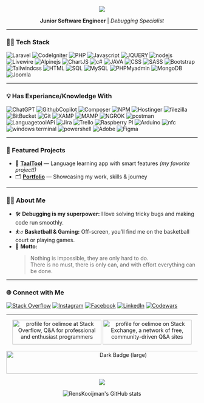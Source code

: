 <!-- Banner Image (customize or replace as you like) -->
<p align="center">
  <img src="https://capsule-render.vercel.app/api?type=rect&color=0:6CB2EB,100:ffffff&height=90&section=header&text=Hi%20there!%20I'm%20Rens%20Kooijman%20👋&fontSize=32&fontAlignY=55&fontColor=20232a" />
</p>

<p align="center">
  <b>Junior Software Engineer</b> | <i>Debugging Specialist</i>
</p>

---

### 🧑‍💻 Tech Stack

<p>
  <img src="https://img.shields.io/badge/Laravel-F72C1F?style=for-the-badge&logo=laravel&logoColor=white" alt="Laravel"/>
  <img src="https://img.shields.io/badge/CodeIgniter-EF4223?style=for-the-badge&logo=codeigniter&logoColor=white" alt="CodeIgniter"/>
  <img src="https://img.shields.io/badge/PHP-777BB4?style=for-the-badge&logo=php&logoColor=white" alt="PHP"/>
  <img src="https://img.shields.io/badge/JavaScript-F7DF1E?style=for-the-badge&logo=javascript&logoColor=black" alt="Javascript"/>
  <img src="https://img.shields.io/badge/jQuery-0769AD?style=for-the-badge&logo=jquery&logoColor=white" alt="JQUERY"/>
  <img src="https://img.shields.io/badge/Node.js-5FA04E.svg?style=for-the-badge&logo=nodedotjs&logoColor=white" alt="nodejs"/>
  <img src="https://img.shields.io/badge/livewire-4e56a6?style=for-the-badge&logo=livewire&logoColor=white" alt="Livewire"/>
  <img src="https://img.shields.io/badge/Alpine%20JS-8BC0D0?style=for-the-badge&logo=alpinedotjs&logoColor=black" alt="Alpinejs"/>
  <img src="https://img.shields.io/badge/Chart%20js-FF6384?style=for-the-badge&logo=chartdotjs&logoColor=white" alt="ChartJS"/>
  <img src="https://custom-icon-badges.demolab.com/badge/C%23-%23239120.svg?logo=cshrp&style=for-the-badge&logoColor=white" alt="c#"/>
  <img src="https://img.shields.io/badge/Java-007396?style=for-the-badge&logo=CoffeeScript&logoColor=white" alt="JAVA"/>
  <img src="https://img.shields.io/badge/CSS3-1572B6?style=for-the-badge&logo=CSS&logoColor=white" alt="CSS"/>
  <img src="https://img.shields.io/badge/SCSS-CC6699?style=for-the-badge&logo=sass&logoColor=white" alt="SASS"/>
  <img src="https://img.shields.io/badge/Bootstrap-7952B3?style=for-the-badge&logo=bootstrap&logoColor=white" alt="Bootstrap"/>
  <img src="https://img.shields.io/badge/tailwindcss-%2338B2AC.svg?style=for-the-badge&logo=tailwind-css&logoColor=white" alt="Tailwindcss"/>
  <img src="https://img.shields.io/badge/HTML5-E34F26?style=for-the-badge&logo=html5&logoColor=white" alt="HTML"/>
  <img src="https://img.shields.io/badge/SQL-336791?style=for-the-badge&logo=postgresql&logoColor=white" alt="SQL"/>
  <img src="https://img.shields.io/badge/mysql-%2300f.svg?style=for-the-badge&logo=mysql&logoColor=white" alt="MySQL"/>
  <img src="https://img.shields.io/badge/phpmyadmin-6C78AF?style=for-the-badge&logo=phpmyadmin&logoColor=white" alt="PHPMyadmin"/>
  <img src="https://img.shields.io/badge/MongoDB-4EA94B?style=for-the-badge&logo=mongodb&logoColor=white" alt="MongoDB"/>
  <img src="https://img.shields.io/badge/joomla-%235091CD.svg?style=for-the-badge&logo=joomla&logoColor=white" alt="Joomla"/>
</p>

---

### 💡 Has Experiance/Knowledge With

<p>
  <img src="https://img.shields.io/badge/chatGPT-74aa9c?style=for-the-badge&logo=openai&logoColor=white" alt="ChatGPT"/>
  <img src="https://img.shields.io/badge/github%20copilot-000000?style=for-the-badge&logo=githubcopilot&logoColor=white" alt="GithubCopilot"/>
  <img src="https://img.shields.io/badge/Composer-885630.svg?style=for-the-badge&logo=Composer&logoColor=white" alt="Composer"/>
  <img src="https://img.shields.io/badge/npm-CB3837.svg?style=for-the-badge&logo=npm&logoColor=white" alt="NPM"/>
  <img src="https://img.shields.io/badge/Hostinger-673DE6?style=for-the-badge&logo=Hostinger&logoColor=white" alt="Hostinger"/>
  <img src="https://img.shields.io/badge/FileZilla-BF0000.svg?style=for-the-badge&logo=FileZilla&logoColor=white" alt="filezilla"/>
  <img src="https://img.shields.io/badge/Bitbucket-0052CC.svg?style=for-the-badge&logo=Bitbucket&logoColor=white" alt="BitBucket"/>
  <img src="https://img.shields.io/badge/github-%23F05033.svg?style=for-the-badge&logo=git&logoColor=white" alt="Git"/>
  <img src="https://img.shields.io/badge/XAMPP-FB7A24.svg?style=for-the-badge&logo=XAMPP&logoColor=white" alt="XAMP"/>
  <img src="https://img.shields.io/badge/MAMP-02749C.svg?style=for-the-badge&logo=MAMP&logoColor=white" alt="MAMP"/>
  <img src="https://img.shields.io/badge/ngrok-1F1E37.svg?style=for-the-badge&logo=ngrok&logoColor=white" alt="NGROK"/>
  <img src="https://img.shields.io/badge/Postman-FF6C37?style=for-the-badge&logo=postman&logoColor=white" alt="postman"/>
  <img src="https://img.shields.io/badge/LanguageTool%20Api-45A1FC.svg?style=for-the-badge&logo=LanguageTool&logoColor=white" alt="LanguagetoolAPi"/>
  <img src="https://img.shields.io/badge/Jira-0052CC?style=for-the-badge&logo=Jira&logoColor=white" alt="Jira"/>
  <img src="https://img.shields.io/badge/Trello-7952B3?style=for-the-badge&logo=Trello&logoColor=white" alt="Trello"/>
  <img src="https://img.shields.io/badge/Raspberry%20Pi-A22846?style=for-the-badge&logo=Raspberry%20Pi&logoColor=white" alt="Raspberry PI"/>
  <img src="https://img.shields.io/badge/Arduino-00979D?style=for-the-badge&logo=Arduino&logoColor=white" alt="Arduino"/>
  <img src="https://img.shields.io/badge/NFC-002E5F.svg?style=for-the-badge&logo=NFC&logoColor=white" alt="nfc"/>
  <img src="https://img.shields.io/badge/windows%20terminal-4D4D4D?style=for-the-badge&logo=windows%20terminal&logoColor=white" alt="windows terminal"/>
  <img src="https://img.shields.io/badge/powershell-5391FE?style=for-the-badge&logo=powershell&logoColor=white" alt="powershell"/>
  <img src="https://img.shields.io/badge/adobe-%23FF0000.svg?style=for-the-badge&logo=Adobe&logoColor=white" alt="Adobe"/>
  <img src="https://img.shields.io/badge/Figma-F24E1E?style=for-the-badge&logo=Figma&logoColor=white" alt="Figma"/>
</p>

---

### 🌟 Featured Projects

- 📝 **[TaalTool](https://github.com/RensKooijman/taaltool)** — Language learning app with smart features *(my favorite project!)*
- 🗂️ **[Portfolio](https://github.com/RensKooijman/eigen-site)** — Showcasing my work, skills & journey

---

### 🧑‍🎤 About Me

- 🛠️ **Debugging is my superpower:** I love solving tricky bugs and making code run smoothly.
- ⛹️‍♂️ **Basketball & Gaming:** Off-screen, you’ll find me on the basketball court or playing games.
- 🏅 **Motto:**  
  > Nothing is impossible, they are only hard to do.  
  > There is no must, there is only can, and with effort everything can be done.

---

### 🌐 Connect with Me

[![Stack Overflow](https://img.shields.io/badge/StackOverflow-F58025?style=for-the-badge&logo=stackoverflow&logoColor=white)](https://stackoverflow.com/users/20538588/oelimoe)
[![Instagram](https://img.shields.io/badge/Instagram-E4405F?style=for-the-badge&logo=instagram&logoColor=white)](https://www.instagram.com/rens.kooijman/?next=https%3A%2F%2Fwww.instagram.com%2Fexplore%2Fsearch%2F%3F__coig_login%3D1)
[![Facebook](https://img.shields.io/badge/Facebook-1877F2?style=for-the-badge&logo=facebook&logoColor=white)](https://nl-nl.facebook.com/skoper.skoper.9)
[![LinkedIn](https://img.shields.io/badge/LinkedIn-0077B5?style=for-the-badge&logo=linkedin-white&logoColor=white)](https://www.linkedin.com/in/rens-kooijman-1130a9189/?originalSubdomain=nl)
[![Codewars](https://img.shields.io/badge/Codewars-B1361E?style=for-the-badge&logo=codewars&logoColor=white)](https://www.codewars.com/users/rens%20kooijman)

---
<p align="center">
  <a href="https://stackoverflow.com/users/20538588/oelimoe"><img src="https://stackoverflow.com/users/flair/20538588.png?theme=dark" width="234" height="65" alt="profile for oelimoe at Stack Overflow, Q&amp;A for professional and enthusiast programmers" title="profile for oelimoe at Stack Overflow, Q&amp;A for professional and enthusiast programmers"></a>
  <a href="https://stackexchange.com/users/26972848"><img src="https://stackexchange.com/users/flair/26972848.png?theme=dark" width="234" height="65" alt="profile for oelimoe on Stack Exchange, a network of free, community-driven Q&amp;A sites" title="profile for oelimoe on Stack Exchange, a network of free, community-driven Q&amp;A sites"></a>
</p>
<p align="center">
  <img alt="Dark Badge (large)" width="600" height="60" class="hidden dark:block" src="https://www.codewars.com/users/rens%20kooijman/badges/large">
</p>
<p align="center">
  <a href="https://github.com/RensKooijman/RensKooijman">
    <img align="center" src="https://github-readme-stats.vercel.app/api/top-langs/?username=RensKooijman&theme=nord" />
  </a>
</p>
<p align="center">
  <img src="https://github-readme-stats.vercel.app/api?username=RensKooijman&show_icons=true&theme=default&hide_border=true" alt="RensKooijman's GitHub stats" />
</p>
